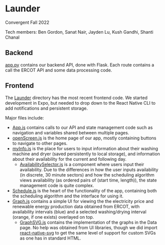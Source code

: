 # Launder
Convergent Fall 2022 

Tech members: Ben Gordon, Sanat Nair, Jayden Lu, Kush Gandhi, Shanti Chanal

## Backend
[app.py](https://github.com/bengordon-dev/fa22-sustainability-water/blob/master/BackEnd/app.py) contains our backend API, done with Flask. Each route contains a call the ERCOT API and some data processing code.

## Frontend
The [Launder](https://github.com/bengordon-dev/fa22-sustainability-water/tree/master/Launder) directory has the most recent frontend code. We started development in Expo, but needed to drop down to the React Native CLI to add notifications and persistent storage.

Major files include:
* [App.js](https://github.com/bengordon-dev/fa22-sustainability-water/blob/master/Launder/App.js) contains calls to our API and state management code such as navigation and variables shared between multiple pages.
* [openScreen.js](https://github.com/bengordon-dev/fa22-sustainability-water/blob/master/Launder/pages/openScreen.js) is the home page of our app, mostly  containing buttons to navigate to other pages.
* [myInfo.js](https://github.com/bengordon-dev/fa22-sustainability-water/blob/master/Launder/pages/myInfo.js) is the place for users to input information about their washing machine and dryer (saved persistently to local storage), and information about their availability for the current and following day.
    * [AvailabilitySelector.js](https://github.com/bengordon-dev/fa22-sustainability-water/blob/master/Launder/components/AvailabilitySelector.js) is a component where users input their availability. Due to the differences in how the user inputs availability (in discrete, 30 minute sectors) and how the scheduling algorithm views availability (as ordered pairs of (start time, length)), the state management code is quite complex.
* [Schedule.js](https://github.com/bengordon-dev/fa22-sustainability-water/blob/master/Launder/pages/Schedule.js) is the heart of the functionality of the app, containing both the scheduling algorithm and the interface for using it.  
* [Graph.js](https://github.com/bengordon-dev/fa22-sustainability-water/blob/master/Launder/pages/Graph.js) contains a simple UI for viewing the the electricity price and renewable energy production data obtained from ERCOT, with availability intervals (blue) and a selected washing/drying interval (orange, if one exists) overlayed on top.
    * [GraphSVG.js](https://github.com/bengordon-dev/fa22-sustainability-water/blob/master/Launder/components/GraphSVG.js) contains the implementation of the graphs in the Data page. No help was obtained from UI libraries, though we did import [react-native-svg](https://github.com/software-mansion/react-native-svg) to get the same level of support for custom SVGs as one has in standard HTML.
